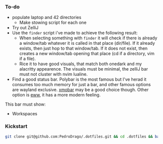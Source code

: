 ### To-do

- populate laptop and 42 directories
    - Make stowing script for each one
- Try out ZelliJ
- Use the `finder` script i've made to achieve the following result:
    - When selecting something with `finder` it will check if there is already a window/tab whatever it is called in that place (dir/file). If it already exists, then just hop to that window/tab. If it does not exist, then creates a new window/tab opening that place (cd if a directory, vim if a file).
    - Rice it to have good visuals, that match both onedark and my alacritty appearence. The visuals must be minimal, the zelliJ bar must not cluster with nvim lualine.
- Find a good status bar. Polybar is the most famous but I've herad it consumes too much memory for just a bar, and other famous options are wayland exclusive. [xmobar](https://codeberg.org/xmobar/xmobar) may be a good choice though. Other option is [eww](https://github.com/elkowar/eww), it has a more modern feeling.

This bar must show:
- Workspaces
    
    

### Kickstart
```bash
git clone git@github.com:PedroDrago/.dotfiles.git && cd .dotfiles && bash setup
```
